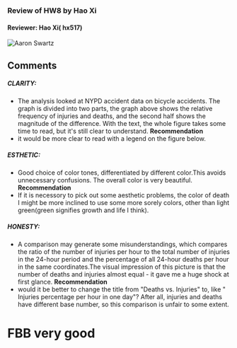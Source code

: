 ### Review   of HW8 by Hao Xi
#### Reviewer: Hao Xi( hx517)

![Aaron Swartz](https://raw.githubusercontent.com/clapham13/PUI2017_acs882/master/HW8_acs882/data_viz.png)

## Comments
##### CLARITY: 
- The analysis looked at NYPD accident data on bicycle accidents. The graph is divided into two parts, the graph above shows the relative frequency of injuries and deaths, and the second half shows the magnitude of the difference. With the text, the whole figure takes some time to read, but it's still clear to understand.
**Recommendation**
- it would be more clear to read with a legend on the figure below.

##### ESTHETIC: 
- Good choice of color tones, differentiated by different color.This avoids unnecessary confusions. The overall color is very beautiful.
**Recommendation**
- If it is necessory to pick out some aesthetic problems, the color of death I might be more inclined to use some more sorely colors, other than light green(green signifies growth and life I think).

##### HONESTY: 
- A comparison may generate some misunderstandings, which compares the ratio of the number of injuries per hour to the total number of injuries in the 24-hour period and the percentage of all 24-hour deaths per hour in the same coordinates.The visual impression of this picture is that the number of deaths and injuries almost equal - it gave me a huge shock at first glance.
**Recommendation**
- would it be better to change the title from "Deaths vs. Injuries" to, like " Injuries percentage per hour in one day"? After all, injuries and deaths have different base number, so this comparison is unfair to some extent.

# FBB very good
